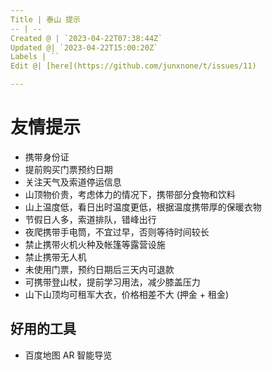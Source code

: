 ```yaml
---
Title | 泰山 提示
-- | --
Created @ | `2023-04-22T07:38:44Z`
Updated @| `2023-04-22T15:00:20Z`
Labels | ``
Edit @| [here](https://github.com/junxnone/t/issues/11)

---
```

# 友情提示
- 携带身份证
- 提前购买门票预约日期
- 关注天气及索道停运信息
- 山顶物价贵，考虑体力的情况下，携带部分食物和饮料
- 山上温度低，看日出时温度更低，根据温度携带厚的保暖衣物
- 节假日人多，索道排队，错峰出行
- 夜爬携带手电筒，不宜过早，否则等待时间较长
- 禁止携带火机火种及帐篷等露营设施
- 禁止携带无人机
- 未使用门票，预约日期后三天内可退款
- 可携带登山杖，提前学习用法，减少膝盖压力
- 山下山顶均可租军大衣，价格相差不大 (押金 + 租金)

## 好用的工具
- 百度地图 AR 智能导览

